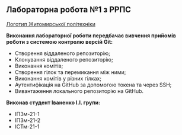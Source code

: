 ## Лабораторна робота №1 з РРПС

[Логотип Житомирської політехніки](https://media.ztu.edu.ua/wp-content/uploads/2020/02/Group-6-1-1536x465.png)

**Виконання лабораторної роботи передбачає вивчення прийомів роботи з системою контролю версій Git:**

* Створення віддаленого репозиторію;
* Клонування віддаленого репозиторію;
* Виконання комітів;
* Створення гілок та перемикання між ними;
* Виконання комітів у різних гілках;
* Аутентифікація на GitHub за допомогою токена та через SSH;
* Вивантаження локального репозиторію на GitHub.

**Виконав студент Іваненко І.І. групи:**

* ІПЗм-21-1
* ІПЗм-21-2
* ІСТм-21-1
